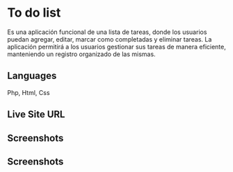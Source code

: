 # To do list

Es una aplicación funcional de una lista de tareas, donde los usuarios puedan agregar, editar, marcar como completadas y eliminar tareas. La aplicación permitirá a los usuarios gestionar sus tareas de manera eficiente, manteniendo un registro organizado de las mismas.
## Languages
Php, Html, Css
## Live Site URL


## Screenshots

## Screenshots
